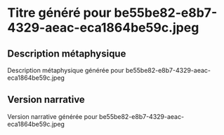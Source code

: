 # Titre généré pour be55be82-e8b7-4329-aeac-eca1864be59c.jpeg

## Description métaphysique
Description métaphysique générée pour be55be82-e8b7-4329-aeac-eca1864be59c.jpeg

## Version narrative
Version narrative générée pour be55be82-e8b7-4329-aeac-eca1864be59c.jpeg
